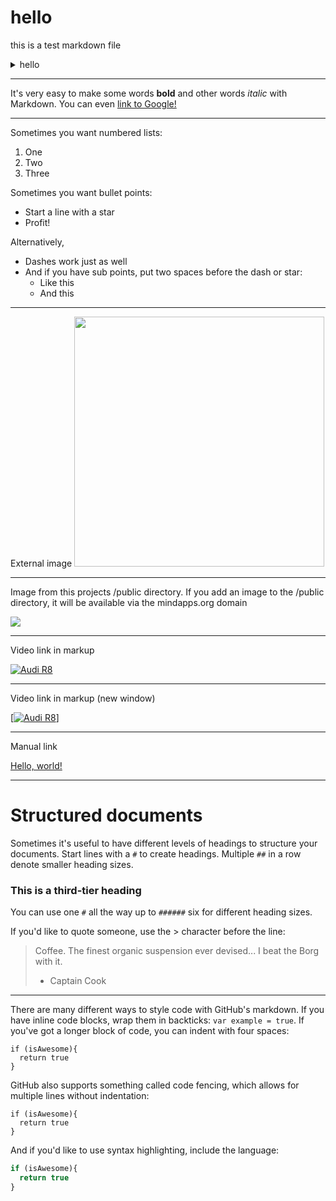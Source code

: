# hello

this is a test markdown file

<details>
  <summary>
    hello
  </summary>
  **hello**
</details>

---

It's very easy to make some words **bold** and other words *italic* with Markdown. You can even [link to Google!](http://google.com)

---

Sometimes you want numbered lists:

1. One
2. Two
3. Three

Sometimes you want bullet points:

* Start a line with a star
* Profit!

Alternatively,

- Dashes work just as well
- And if you have sub points, put two spaces before the dash or star:
  - Like this
  - And this

---

External image
<img src= "https://media.vanityfair.com/photos/5dd70131e78810000883f587/7:3/w_1953,h_837,c_limit/baby-yoda-craze.jpg" width="400px"/>

---

Image from this projects /public directory.  If you add an image to the /public directory, it will be available via the mindapps.org domain

<img src= "https://mindapps.org/apple_test.png" />

---


Video link in markup

[![Audi R8](http://img.youtube.com/vi/KOxbO0EI4MA/0.jpg)](https://www.youtube.com/watch?v=KOxbO0EI4MA "Audi R8")

---

Video link in markup (new window)

<a href="https://www.youtube.com/watch?v=KOxbO0EI4MA" target="_blank">[![Audi R8](http://img.youtube.com/vi/KOxbO0EI4MA/0.jpg)]</a>

---

Manual link

<a href="https://www.youtube.com/watch?v=KOxbO0EI4MA" target="_blank">Hello, world!</a>

---

# Structured documents

Sometimes it's useful to have different levels of headings to structure your documents. Start lines with a `#` to create headings. Multiple `##` in a row denote smaller heading sizes.

### This is a third-tier heading

You can use one `#` all the way up to `######` six for different heading sizes.

If you'd like to quote someone, use the > character before the line:

> Coffee. The finest organic suspension ever devised... I beat the Borg with it.
> - Captain Cook

---

There are many different ways to style code with GitHub's markdown. If you have inline code blocks, wrap them in backticks: `var example = true`.  If you've got a longer block of code, you can indent with four spaces:

    if (isAwesome){
      return true
    }

GitHub also supports something called code fencing, which allows for multiple lines without indentation:

```
if (isAwesome){
  return true
}
```

And if you'd like to use syntax highlighting, include the language:

```javascript
if (isAwesome){
  return true
}
```

